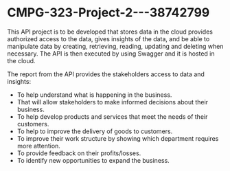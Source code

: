 # CMPG-323-Project-2---38742799
This API project is to be developed that stores data in the cloud provides authorized access to the data, gives insights of the data, and be able to manipulate data by creating, retrieving, reading, updating and deleting when necessary. The API is then executed by using Swagger and it is hosted in the cloud.


The report from the API provides the stakeholders access to data and insights:
-	To help understand what is happening in the business.
-	That will allow stakeholders to make informed decisions about their business. 
-	To help develop products and services that meet the needs of their customers.
-	To help to improve the delivery of goods to customers.
-	To improve their work structure by showing which department requires more attention.
-	To provide feedback on their profits/losses.
-	To identify new opportunities to expand the business.
